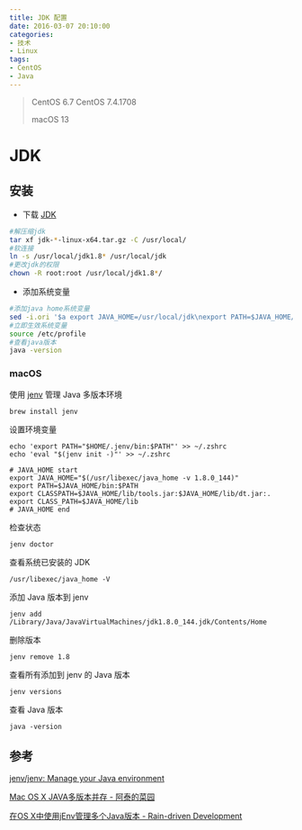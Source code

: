 ```yaml
---
title: JDK 配置
date: 2016-03-07 20:10:00
categories:
- 技术
- Linux
tags:
- CentOS
- Java
---
```


>CentOS 6.7
>CentOS 7.4.1708
>
>macOS 13



# JDK



## 安装

- 下载 [JDK](http://www.oracle.com/technetwork/java/javase/downloads/jdk8-downloads-2133151.html)

```bash
#解压缩jdk
tar xf jdk-*-linux-x64.tar.gz -C /usr/local/
#软连接
ln -s /usr/local/jdk1.8* /usr/local/jdk
#更改jdk的权限
chown -R root:root /usr/local/jdk1.8*/
```

- 添加系统变量

```bash
#添加java home系统变量
sed -i.ori '$a export JAVA_HOME=/usr/local/jdk\nexport PATH=$JAVA_HOME/bin:$JAVA_HOME/jre/bin:$PATH\nexport CLASSPATH=.$CLASSPATH:$JAVA_HOME/lib:$JAVA_HOME/jre/lib:$JAVA_HOME/lib/tools.jar' /etc/profile
#立即生效系统变量
source /etc/profile
#查看java版本
java -version
```



### macOS

使用 [jenv](https://github.com/jenv/jenv) 管理 Java 多版本环境

```
brew install jenv
```



设置环境变量

```
echo 'export PATH="$HOME/.jenv/bin:$PATH"' >> ~/.zshrc
echo 'eval "$(jenv init -)"' >> ~/.zshrc
```

```
# JAVA_HOME start
export JAVA_HOME="$(/usr/libexec/java_home -v 1.8.0_144)"
export PATH=$JAVA_HOME/bin:$PATH
export CLASSPATH=$JAVA_HOME/lib/tools.jar:$JAVA_HOME/lib/dt.jar:.
export CLASS_PATH=$JAVA_HOME/lib
# JAVA_HOME end
```



检查状态

```
jenv doctor
```



查看系统已安装的 JDK

```
/usr/libexec/java_home -V
```



添加 Java 版本到 jenv

```
jenv add /Library/Java/JavaVirtualMachines/jdk1.8.0_144.jdk/Contents/Home
```



删除版本

```
jenv remove 1.8
```



查看所有添加到 jenv 的 Java 版本

```
jenv versions
```



查看 Java 版本

```
java -version
```



## 参考

 [jenv/jenv: Manage your Java environment](https://github.com/jenv/jenv) 

 [Mac OS X JAVA多版本并存 - 阿泰的菜园](http://blog.huatai.me/2015/12/07/multiple-java-versions-on-Mac-OS-X/) 

 [在OS X中使用jEnv管理多个Java版本 - Rain-driven Development](http://boxingp.github.io/blog/2015/01/25/manage-multiple-versions-of-java-on-os-x/) 